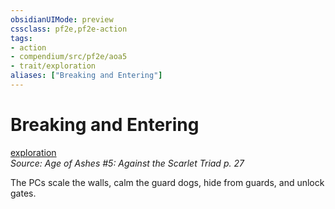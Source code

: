 ```yaml
---
obsidianUIMode: preview
cssclass: pf2e,pf2e-action
tags:
- action
- compendium/src/pf2e/aoa5
- trait/exploration
aliases: ["Breaking and Entering"]
---
```

# Breaking and Entering
[exploration](rules/traits/exploration.md)  
*Source: Age of Ashes #5: Against the Scarlet Triad p. 27*  


The PCs scale the walls, calm the guard dogs, hide from guards, and unlock gates.